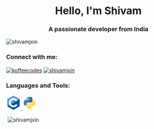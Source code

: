 <h1 align="center">Hello, I'm Shivam</h1>
<h3 align="center">A passionate developer from India</h3>

<p align="left"> <img src="https://komarev.com/ghpvc/?username=shivamjxin&label=Profile%20views&color=0e75b6&style=flat" alt="shivamjxin" /> </p>

<h3 align="left">Connect with me:</h3>
<p align="left">
<a href="https://twitter.com/koffeecodes" target="blank"><img align="center" src="https://raw.githubusercontent.com/rahuldkjain/github-profile-readme-generator/master/src/images/icons/Social/twitter.svg" alt="koffeecodes" height="30" width="40" /></a>
<a href="https://linkedin.com/in/shivamjxin" target="blank"><img align="center" src="https://raw.githubusercontent.com/rahuldkjain/github-profile-readme-generator/master/src/images/icons/Social/linked-in-alt.svg" alt="shivamjxin" height="30" width="40" /></a>
</p>

<h3 align="left">Languages and Tools:</h3>
<p align="left"> <a href="https://www.cprogramming.com/" target="_blank" rel="noreferrer"> <img src="https://raw.githubusercontent.com/devicons/devicon/master/icons/c/c-original.svg" alt="c" width="40" height="40"/> </a> <a href="https://www.python.org" target="_blank" rel="noreferrer"> <img src="https://raw.githubusercontent.com/devicons/devicon/master/icons/python/python-original.svg" alt="python" width="40" height="40"/> </a> </p>

<p>&nbsp;<img align="center" src="https://github-readme-stats.vercel.app/api?username=shivamjxin&show_icons=true&locale=en" alt="shivamjxin" /></p>
